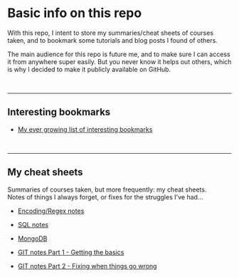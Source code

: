 # Basic info on this repo

With this repo, I intent to store my summaries/cheat sheets of courses taken, and to bookmark some tutorials and blog posts I found of others.  

The main audience for this repo is future me, and to make sure I can access it from anywhere super easily. But you never know it helps out others, which is why I decided to make it publicly available on GitHub.


<br><hr>

## Interesting bookmarks

+ [My ever growing list of interesting bookmarks](1_Useful_resources.md)



<br><hr>

## My cheat sheets

Summaries of courses taken, but more frequently: my cheat sheets.  
Notes of things I always forget, or fixes for the struggles I've had...

+ [Encoding/Regex notes](REGEX.md)

+ [SQL notes](DB_SQL.md)

+ [MongoDB](DB_MongoDB.md)

+ [GIT notes Part 1 - Getting the basics](GIT_01_Basics.md)

+ [GIT notes Part 2 - Fixing when things go wrong](GIT_02_Fixing_screwups.md)

